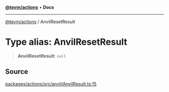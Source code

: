 [**@tevm/actions**](../README.md) • **Docs**

***

[@tevm/actions](../globals.md) / AnvilResetResult

# Type alias: AnvilResetResult

> **AnvilResetResult**: `null`

## Source

[packages/actions/src/anvil/AnvilResult.ts:15](https://github.com/evmts/tevm-monorepo/blob/main/packages/actions/src/anvil/AnvilResult.ts#L15)

